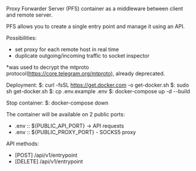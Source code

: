 Proxy Forwarder Server (PFS) container as a middleware between client and remote server.

PFS allows you to create a single entry point and manage it using an API.

Possibilities:
- set proxy for each remote host in real time
- duplicate outgoing/incoming traffic to socket inspector

*was used to decrypt the mtproto protocol(https://core.telegram.org/mtproto), already deprecated.

Deployment:
$: curl -fsSL https://get.docker.com -o get-docker.sh
$: sudo sh get-docker.sh
$: cp .env.example .env
$: docker-compose up -d --build

Stop container:
$: docker-compose down

The container will be available on 2 public ports:
- .env :: ${PUBLIC_API_PORT} -> API requests
- .env :: ${PUBLIC_PROXY_PORT} - SOCKS5 proxy

API methods:
- [POST] /api/v1/entrypoint
- [DELETE] /api/v1/entrypoint